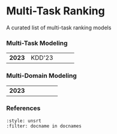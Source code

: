 # Multi-Task Ranking

A curated list of multi-task ranking models

### Multi-Task Modeling

|    |   |    |    |  |
| :---------:|:------:|:------:|:------:|:------:|
| **2023**  |   KDD'23 |


### Multi-Domain Modeling

|   |   |   |    |    |  |
| :---------:|:------:|:------:|:------:|:------:|:------:|
| **2023** |


### References

```{bibliography}
:style: unsrt
:filter: docname in docnames
```
